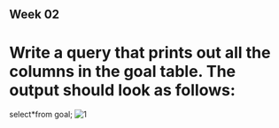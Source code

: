 ## Week 02
# Write a query that prints out all the columns in the goal table. The output should look as follows:
select*from goal;
![1](https://github.com/user-attachments/assets/0ed8909a-164a-49b4-8d6a-35ca1257c7fd)
